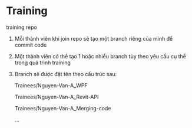# Training
training repo
1. Mỗi thành viên khi join repo sẽ tạo một branch riêng của mình để commit code
2. Một thành viên có thể tạo 1 hoặc nhiều branch tùy theo yêu cầu cụ thể trong quá trình training
3. Branch sẽ được đặt tên theo cấu trúc sau:

      Trainees/Nguyen-Van-A_WPF
      
      Trainees/Nguyen-Van-A_Revit-API
      
      Trainees/Nguyen-Van-A_Merging-code
      
      ...
  
  

